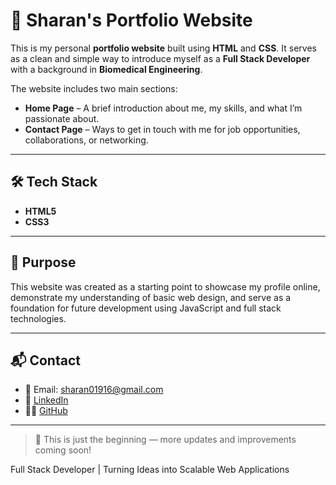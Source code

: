 # 💼 Sharan's Portfolio Website

This is my personal **portfolio website** built using **HTML** and **CSS**. It serves as a clean and simple way to introduce myself as a **Full Stack Developer** with a background in **Biomedical Engineering**.

The website includes two main sections:
- **Home Page** – A brief introduction about me, my skills, and what I’m passionate about.
- **Contact Page** – Ways to get in touch with me for job opportunities, collaborations, or networking.

---

## 🛠️ Tech Stack

- **HTML5**
- **CSS3**

---

## 📌 Purpose

This website was created as a starting point to showcase my profile online, demonstrate my understanding of basic web design, and serve as a foundation for future development using JavaScript and full stack technologies.

---


## 📬 Contact

- 📧 Email: sharan01916@gmail.com
- 💼 [LinkedIn](https://www.linkedin.com/in/sharan-gv/)
- 🧑‍💻 [GitHub](https://github.com/Sharan1916-stack)

---

> 🔧 This is just the beginning — more updates and improvements coming soon!

Full Stack Developer | Turning Ideas into Scalable Web Applications
